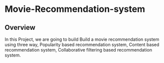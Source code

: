 # Movie-Recommendation-system

## Overview
In this Project, we are going to build Build a movie recommendation system using three way, Popularity based recommendation system, Content based recommendation system, Collaborative filtering based recommendation system.
